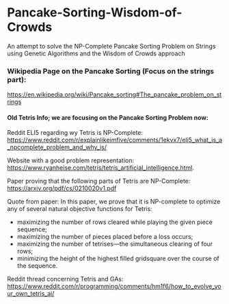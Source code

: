 # Pancake-Sorting-Wisdom-of-Crowds
An attempt to solve the NP-Complete Pancake Sorting Problem on Strings using Genetic Algorithms and the Wisdom of Crowds approach

### Wikipedia Page on the Pancake Sorting (Focus on the strings part):
https://en.wikipedia.org/wiki/Pancake_sorting#The_pancake_problem_on_strings


#### Old Tetris Info; we are focusing on the Pancake Sorting Problem now:
Reddit ELI5 regarding wy Tetris is NP-Complete: https://www.reddit.com/r/explainlikeimfive/comments/1ekvx7/eli5_what_is_a_npcomplete_problem_and_why_is/

Website with a good problem representation: https://www.ryanheise.com/tetris/tetris_artificial_intelligence.html.

Paper proving that the following parts of Tetris are NP-Complete: https://arxiv.org/pdf/cs/0210020v1.pdf

Quote from paper: In this paper, we prove that it is NP-complete to optimize any of several natural objective
functions for Tetris:
- maximizing the number of rows cleared while playing the given piece sequence;
- maximizing the number of pieces placed before a loss occurs;
- maximizing the number of tetrises—the simultaneous clearing of four rows;
- minimizing the height of the highest filled gridsquare over the course of the sequence.

Reddit thread concerning Tetris and GAs: https://www.reddit.com/r/programming/comments/hm1f6/how_to_evolve_your_own_tetris_ai/

